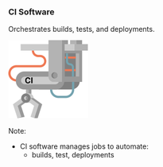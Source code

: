### CI Software

Orchestrates builds, tests, and deployments.

![Pipeline - CI](img/pipeline-ci.svg) <!-- .element: style="border:0;background-color:inherit;box-shadow:none;height:3em" -->

Note:
* CI software manages jobs to automate:
  * builds, test, deployments
